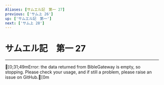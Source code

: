 ```yaml
---
Aliases: [サムエル記　第一 27]
previous: ['サム上 26']
up: ['サムエル記　第一']
next: ['サム上 28']
---
```

# サムエル記　第一 27

***
[0;31;49mError: the data returned from BibleGateway is empty, so stopping. Please check your usage, and if still a problem, please raise an issue on GitHub.[0m

